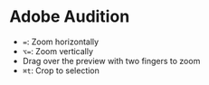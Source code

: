 # Adobe Audition

- `=`: Zoom horizontally
- `⌥=`: Zoom vertically
- Drag over the preview with two fingers to zoom
- `⌘t`: Crop to selection

